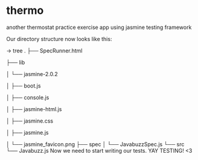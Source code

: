 # thermo

another thermostat practice exercise app using jasmine testing framework



Our directory structure now looks like this:

→ tree
.
├── SpecRunner.html

├── lib

│   └── jasmine-2.0.2

│       ├── boot.js

│       ├── console.js

│       ├── jasmine-html.js

│       ├── jasmine.css

│       ├── jasmine.js

│       └── jasmine_favicon.png
├── spec
│   └── JavabuzzSpec.js
└── src
    └── Javabuzz.js
Now we need to start writing our tests. YAY TESTING! <3



